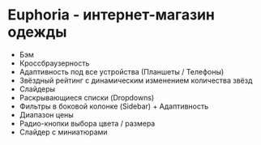 # Euphoria - интернет-магазин одежды

- Бэм
- Кроссбраузерность
- Адаптивность под все устройства (Планшеты / Телефоны)
- Звёздный рейтинг с динамическим изменением количества звёзд
- Слайдеры
- Раскрывающиеся списки (Dropdowns)
- Фильтры в боковой колонке (Sidebar) + Адаптивность
- Диапазон цены
- Радио-кнопки выбора цвета / размера
- Слайдер с миниатюрами
